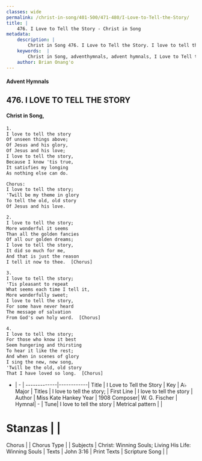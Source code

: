 ```yaml
---
classes: wide
permalink: /christ-in-song/401-500/471-480/I-Love-to-Tell-the-Story/
title: |
    476. I Love to Tell the Story - Christ in Song
metadata:
    description: |
        Christ in Song 476. I Love to Tell the Story. I love to tell the story Of unseen things above; Of Jesus and his glory, Of Jesus and his love; I love to tell the story, Because I know 'tis true, It satisfies my longing As nothing else can do. Chorus: I love to tell the story; 'Twill be my theme in glory To tell the old, old story Of Jesus and his love.
    keywords:  |
        Christ in Song, adventhymnals, advent hymnals, I Love to Tell the Story, I love to tell the story . I love to tell the story;
    author: Brian Onang'o
---
```


#### Advent Hymnals
## 476. I LOVE TO TELL THE STORY
####  Christ in Song,

```txt
1.
I love to tell the story
Of unseen things above;
Of Jesus and his glory,
Of Jesus and his love;
I love to tell the story,
Because I know 'tis true,
It satisfies my longing
As nothing else can do.

Chorus:
I love to tell the story;
'Twill be my theme in glory
To tell the old, old story
Of Jesus and his love.

2.
I love to tell the story;
More wonderful it seems
Than all the golden fancies
Of all our golden dreams;
I love to tell the story,
It did so much for me,
And that is just the reason
I tell it now to thee.  [Chorus]

3.
I love to tell the story;
'Tis pleasant to repeat
What seems each time I tell it,
More wonderfully sweet;
I love to tell the story,
For some have never heard
The message of salvation
From God's own holy word.  [Chorus]

4.
I love to tell the story;
For those who know it best
Seem hungering and thirsting
To hear it like the rest;
And when in scenes of glory
I sing the new, new song,
'Twill be the old, old story
That I have loved so long.  [Chorus]

```

- |   -  |
-------------|------------|
Title | I Love to Tell the Story |
Key | A♭ Major |
Titles | I love to tell the story; |
First Line | I love to tell the story  |
Author | Miss Kate Hankey
Year | 1908
Composer| W. G. Fischer |
Hymnal|  - |
Tune| I love to tell the story |
Metrical pattern | |
# Stanzas |  |
Chorus |  |
Chorus Type |  |
Subjects | Christ: Winning Souls; Living His Life: Winning Souls |
Texts | John 3:16 |
Print Texts | 
Scripture Song |  |
    
